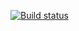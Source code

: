 [![Build status](https://ci.appveyor.com/api/projects/status/16q07hnrq6gxwjx6?svg=true)](https://ci.appveyor.com/project/polivovn/patterns1-1)
